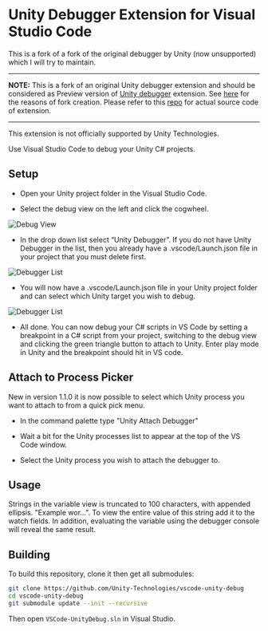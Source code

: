# Unity Debugger Extension for Visual Studio Code

This is a fork of a fork of the original debugger by Unity (now unsupported) which I will try to maintain.

---

**NOTE:** This is a fork of an original Unity debugger extension and should be considered as Preview version of [Unity debugger](https://marketplace.visualstudio.com/items?itemName=Unity.unity-debug) extension. See [here](https://github.com/Unity-Technologies/vscode-unity-debug/issues/183) for the reasons of fork creation. Please refer to this [repo](https://github.com/giorgospetkakis/vscode-unity-debug) for actual source code of extension.

---

This extension is not officially supported by Unity Technologies.

Use Visual Studio Code to debug your Unity C# projects.

## Setup

- Open your Unity project folder in the Visual Studio Code.

- Select the debug view on the left and click the cogwheel.

![Debug View](Screenshots/vscode-debug-view.png)

- In the drop down list select “Unity Debugger”. If you do not have Unity Debugger in the list, then you already have a .vscode/Launch.json file in your project that you must delete first.

![Debugger List](Screenshots/vscode-debugger-list.png)

- You will now have a .vscode/Launch.json file in your Unity project folder and can select which Unity target you wish to debug.

![Debugger List](Screenshots/vscode-debugger-unity.png)

- All done. You can now debug your C# scripts in VS Code by setting a breakpoint in a C# script from your project, switching to the debug view and clicking the green triangle button to attach to Unity. Enter play mode in Unity and the breakpoint should hit in VS code.

## Attach to Process Picker

New in version 1.1.0 it is now possible to select which Unity process you want to attach to from a quick pick menu.

- In the command palette type "Unity Attach Debugger"

- Wait a bit for the Unity processes list to appear at the top of the VS Code window.

- Select the Unity process you wish to attach the debugger to.

## Usage

Strings in the variable view is truncated to 100 characters, with appended ellipsis. "Example wor...". To view the entire value of this string add it to the watch fields. In addition, evaluating the variable using the debugger console will reveal the same result.

## Building

To build this repository, clone it then get all submodules:

```bash
git clone https://github.com/Unity-Technologies/vscode-unity-debug
cd vscode-unity-debug
git submodule update --init --recursive
```

Then open `VSCode-UnityDebug.sln` in Visual Studio.
